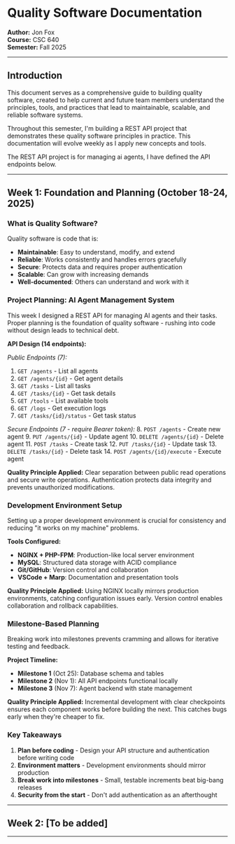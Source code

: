 # Quality Software Documentation
**Author:** Jon Fox  
**Course:** CSC 640  
**Semester:** Fall 2025

---

## Introduction

This document serves as a comprehensive guide to building quality software, created to help current and future team members understand the principles, tools, and practices that lead to maintainable, scalable, and reliable software systems.

Throughout this semester, I'm building a REST API project that demonstrates these quality software principles in practice. This documentation will evolve weekly as I apply new concepts and tools.

The REST API project is for managing ai agents, I have defined the API endpoints below.

---

## Week 1: Foundation and Planning (October 18-24, 2025)

### What is Quality Software?

Quality software is code that is:
- **Maintainable**: Easy to understand, modify, and extend
- **Reliable**: Works consistently and handles errors gracefully
- **Secure**: Protects data and requires proper authentication
- **Scalable**: Can grow with increasing demands
- **Well-documented**: Others can understand and work with it

### Project Planning: AI Agent Management System

This week I designed a REST API for managing AI agents and their tasks. Proper planning is the foundation of quality software - rushing into code without design leads to technical debt.

**API Design (14 endpoints):**

*Public Endpoints (7):*
1. `GET /agents` - List all agents
2. `GET /agents/{id}` - Get agent details
3. `GET /tasks` - List all tasks
4. `GET /tasks/{id}` - Get task details
5. `GET /tools` - List available tools
6. `GET /logs` - Get execution logs
7. `GET /tasks/{id}/status` - Get task status

*Secure Endpoints (7 - require Bearer token):*
8. `POST /agents` - Create new agent
9. `PUT /agents/{id}` - Update agent
10. `DELETE /agents/{id}` - Delete agent
11. `POST /tasks` - Create task
12. `PUT /tasks/{id}` - Update task
13. `DELETE /tasks/{id}` - Delete task
14. `POST /agents/{id}/execute` - Execute agent

**Quality Principle Applied:** Clear separation between public read operations and secure write operations. Authentication protects data integrity and prevents unauthorized modifications.

### Development Environment Setup

Setting up a proper development environment is crucial for consistency and reducing "it works on my machine" problems.

**Tools Configured:**
- **NGINX + PHP-FPM**: Production-like local server environment
- **MySQL**: Structured data storage with ACID compliance
- **Git/GitHub**: Version control and collaboration
- **VSCode + Marp**: Documentation and presentation tools

**Quality Principle Applied:** Using NGINX locally mirrors production environments, catching configuration issues early. Version control enables collaboration and rollback capabilities.

### Milestone-Based Planning

Breaking work into milestones prevents cramming and allows for iterative testing and feedback.

**Project Timeline:**
- **Milestone 1** (Oct 25): Database schema and tables
- **Milestone 2** (Nov 1): All API endpoints functional locally
- **Milestone 3** (Nov 7): Agent backend with state management

**Quality Principle Applied:** Incremental development with clear checkpoints ensures each component works before building the next. This catches bugs early when they're cheaper to fix.

### Key Takeaways

1. **Plan before coding** - Design your API structure and authentication before writing code
2. **Environment matters** - Development environments should mirror production
3. **Break work into milestones** - Small, testable increments beat big-bang releases
4. **Security from the start** - Don't add authentication as an afterthought

---

## Week 2: [To be added]

---